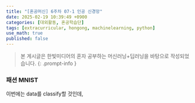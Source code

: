 ```yaml
---
title: "[혼공머신] 6주차 07-1 인공 신경망"
date: 2025-02-19 10:39:49 +0900
categories: [대외활동, 혼공학습단]
tags: [extracurricular, hongong, machinelearning, python]
use_math: true
published: false
---
```

> 본 게시글은 한빛미디어의 혼자 공부하는 머신러닝+딥러닝을 바탕으로 작성되었습니다.
{: .prompt-info }
### 패션 MNIST
이번에는 data를 classify할 것인데, 